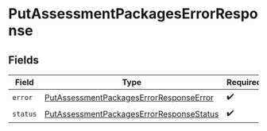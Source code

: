 # PutAssessmentPackagesErrorResponse


## Fields

| Field                                                                                                       | Type                                                                                                        | Required                                                                                                    | Description                                                                                                 |
| ----------------------------------------------------------------------------------------------------------- | ----------------------------------------------------------------------------------------------------------- | ----------------------------------------------------------------------------------------------------------- | ----------------------------------------------------------------------------------------------------------- |
| `error`                                                                                                     | [PutAssessmentPackagesErrorResponseError](../../models/shared/putassessmentpackageserrorresponseerror.md)   | :heavy_check_mark:                                                                                          | N/A                                                                                                         |
| `status`                                                                                                    | [PutAssessmentPackagesErrorResponseStatus](../../models/shared/putassessmentpackageserrorresponsestatus.md) | :heavy_check_mark:                                                                                          | N/A                                                                                                         |